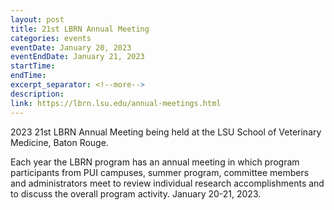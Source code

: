 ```yaml
---
layout: post
title: 21st LBRN Annual Meeting
categories: events
eventDate: January 20, 2023
eventEndDate: January 21, 2023
startTime:
endTime:
excerpt_separator: <!--more-->
description:
link: https://lbrn.lsu.edu/annual-meetings.html
---
```

2023 21st LBRN Annual Meeting being held at the LSU School of Veterinary Medicine, Baton Rouge.
<!--more-->
Each year the LBRN program has an annual meeting in which program participants from PUI campuses, summer program, committee members and administrators meet to review individual research accomplishments and to discuss the overall program activity. January 20-21, 2023.